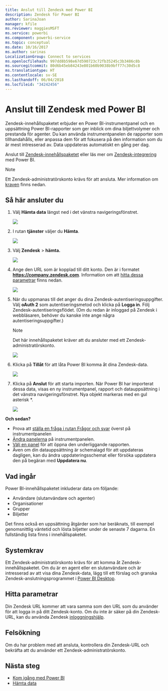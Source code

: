 ```yaml
---
title: Anslut till Zendesk med Power BI
description: Zendesk för Power BI
author: SarinaJoan
manager: kfile
ms.reviewer: maggiesMSFT
ms.service: powerbi
ms.component: powerbi-service
ms.topic: conceptual
ms.date: 10/16/2017
ms.author: sarinas
LocalizationGroup: Connect to services
ms.openlocfilehash: 997dd8b598e67d590723c72fb35245c3b3486c8b
ms.sourcegitcommit: 80d6b45eb84243e801b60b9038b9bff77c30d5c8
ms.translationtype: HT
ms.contentlocale: sv-SE
ms.lasthandoff: 06/04/2018
ms.locfileid: "34242456"
---
```

# <a name="connect-to-zendesk-with-power-bi"></a>Anslut till Zendesk med Power BI
Zendesk-innehållspaketet erbjuder en Power BI-instrumentpanel och en uppsättning Power BI-rapporter som ger inblick om dina biljettvolymer och prestanda för agenter. Du kan använda instrumentpanelen de rapporter som tillhandahålls, eller anpassa dem för att fokusera på den information som du är mest intresserad av.  Data uppdateras automatiskt en gång per dag. 

Anslut till [Zendesk-innehållspaketet](https://app.powerbi.com/getdata/services/zendesk) eller läs mer om [Zendesk-integrering](https://powerbi.microsoft.com/integrations/zendesk) med Power BI.

>[!NOTE]
>Ett Zendesk-administratörskonto krävs för att ansluta. Mer information om [kraven](#Requirements) finns nedan.

## <a name="how-to-connect"></a>Så här ansluter du
1. Välj **Hämta data** längst ned i det vänstra navigeringsfönstret.
   
   ![](media/service-connect-to-zendesk/pbi_getdata.png)
2. I rutan **tjänster** väljer du **Hämta**.
   
   ![](media/service-connect-to-zendesk/pbi_getservices.png) 
3. Välj **Zendesk** \> **hämta.**
   
   ![](media/service-connect-to-zendesk/zendesk.png)
4. Ange den URL som är kopplad till ditt konto. Den är i formatet **https://company.zendesk.com**. Information om att [hitta dessa parametrar](#FindingParams) finns nedan.
   
   ![](media/service-connect-to-zendesk/pbi_zendeskconnect.png)
5. När du uppmanas till det anger du dina Zendesk-autentiseringsuppgifter.  Välj **oAuth 2** som autentiseringsmetod och klicka på **Logga in**. Följ Zendesk-autentiseringsflödet. (Om du redan är inloggad på Zendesk i webbläsaren, behöver du kanske inte ange några autentiseringsuppgifter.)
   
   > [!NOTE]
   > Det här innehållspaketet kräver att du ansluter med ett Zendesk-administratörskonto. 
   > 
   > 
   
   ![](media/service-connect-to-zendesk/pbi_zendesksignin.png)
6. Klicka på **Tillåt** för att låta Power BI komma åt dina Zendesk-data.
   
   ![](media/service-connect-to-zendesk/zendesk2.jpg)
7. Klicka på **Anslut** för att starta importen. När Power BI har importerat dessa data, visas en ny instrumentpanel, rapport och datauppsättning i det vänstra navigeringsfönstret. Nya objekt markeras med en gul asterisk \*.
   
   ![](media/service-connect-to-zendesk/pbi_zendeskdash.png)

**Och sedan?**

* Prova att [ställa en fråga i rutan Frågor och svar](power-bi-q-and-a.md) överst på instrumentpanelen
* [Ändra panelerna](service-dashboard-edit-tile.md) på instrumentpanelen.
* [Välj en panel](service-dashboard-tiles.md) för att öppna den underliggande rapporten.
* Även om din datauppsättning är schemalagd för att uppdateras dagligen, kan du ändra uppdateringsschemat eller försöka uppdatera den på begäran med **Uppdatera nu**.

## <a name="whats-included"></a>Vad ingår
Power BI-innehållspaketet inkluderar data om följande:  

* Användare (slutanvändare och agenter)  
* Organisationer  
* Grupper  
* Biljetter  

Det finns också en uppsättning åtgärder som har beräknats, till exempel genomsnittlig väntetid och lösta biljetter under de senaste 7 dagarna. En fullständig lista finns i innehållspaketet.

<a name="Requirements"></a>

## <a name="system-requirements"></a>Systemkrav
Ett Zendesk-administratörskonto krävs för att komma åt Zendesk-innehållspaketet. Om du är en agent eller en slutanvändare och är intresserad av att visa dina Zendesk-data, lägg till ett förslag och granska Zendesk-anslutningsprogrammet i [Power BI Desktop](desktop-connect-to-data.md).

<a name="FindingParams"></a>

## <a name="finding-parameters"></a>Hitta parametrar
Din Zendesk URL kommer att vara samma som den URL som du använder för att logga in på ditt Zendesk-konto. Om du inte är säker på din Zendesk-URL, kan du använda Zendesk [inloggningshjälp](https://www.zendesk.com/login/).

## <a name="troubleshooting"></a>Felsökning
Om du har problem med att ansluta, kontrollera din Zendesk-URL och bekräfta att du använder ett Zendesk-administratörskonto.

## <a name="next-steps"></a>Nästa steg
* [Kom igång med Power BI](service-get-started.md)
* [Hämta data](service-get-data.md)

